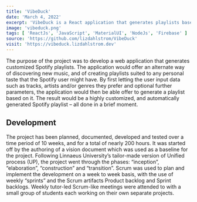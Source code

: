 ```yaml
---
title: 'VibeDuck'
date: 'March 4, 2022'
excerpt: 'VibeDuck is a React application that generates playlists based on user input and offers a range of parameters.'
image: 'vibeduck.png'
tags: [ 'ReactJs', 'JavaScript', 'MaterialUI', 'NodeJs', 'Firebase' ]
source: 'https://github.com/lizdahlstrom/VibeDuck'
visit: 'https://vibeduck.lizdahlstrom.dev'
---
```


The purpose of the project was to develop a web application that generates customized Spotify playlists. The application would offer an alternate way of discovering new music, and of creating playlists suited to any personal taste that the Spotify user might have. By first letting the user input data such as tracks, artists and/or genres they prefer and optional further parameters, the application would then be able offer to generate a playlist based on it. The result would be a highly customized, and automatically generated Spotify playlist – all done in a brief moment.

## Development

The project has been planned, documented, developed and tested over a time period of 10 weeks, and for a total of nearly 200 hours. It was started off by the authoring of a vision document which was used as a baseline for the project. Following Linnaeus University’s tailor-made version of Unified process (UP), the project went through the phases: “inception”, “elaboration”, “construction” and “transition”. Scrum was used to plan and implement the development on a week to week basis, with the use of weekly “sprints” and the Scrum artifacts Product backlog and Sprint backlogs. Weekly tutor-led Scrum-like meetings were attended to with a small group of students each working on their own separate projects.
